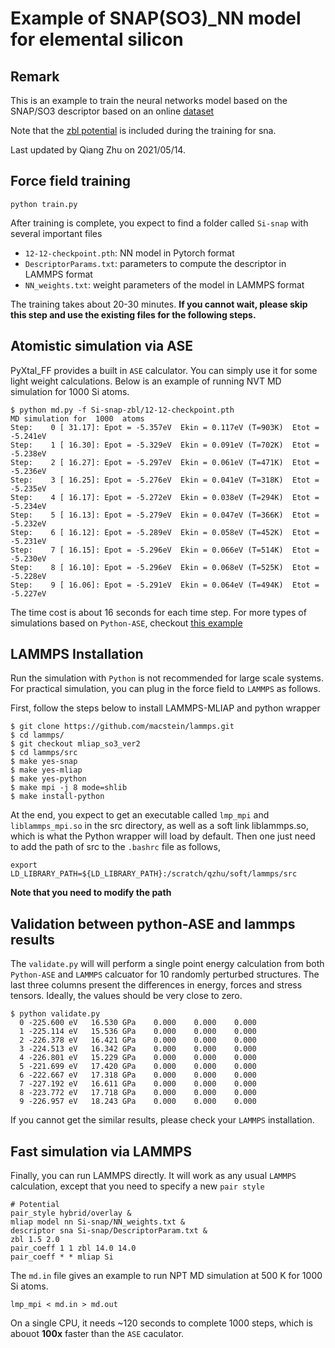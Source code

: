 # Example of SNAP(SO3)\_NN model for elemental silicon

## Remark
This is an example to train the neural networks model based on the SNAP/SO3 descriptor based on an online [dataset](https://github.com/materialsvirtuallab/mlearn/tree/master/data/Si)

Note that the [zbl potential](https://lammps.sandia.gov/doc/pair_zbl.html) is included during the training for sna.

Last updated by Qiang Zhu on 2021/05/14.

## Force field training
```
python train.py
```

After training is complete, you expect to find a folder called `Si-snap` with several important files
- `12-12-checkpoint.pth`: NN model in Pytorch format
- `DescriptorParams.txt`: parameters to compute the descriptor in LAMMPS format
- `NN_weights.txt`: weight parameters of the model in LAMMPS format

The training takes about 20-30 minutes. 
**If you cannot wait, please skip this step and use the existing files for the following steps.**

## Atomistic simulation via ASE 
PyXtal\_FF provides a built in `ASE` calculator. You can simply use it for some light weight calculations.
Below is an example of running NVT MD simulation for 1000 Si atoms.
```
$ python md.py -f Si-snap-zbl/12-12-checkpoint.pth 
MD simulation for  1000  atoms
Step:    0 [ 31.17]: Epot = -5.357eV  Ekin = 0.117eV (T=903K)  Etot = -5.241eV 
Step:    1 [ 16.30]: Epot = -5.329eV  Ekin = 0.091eV (T=702K)  Etot = -5.238eV 
Step:    2 [ 16.27]: Epot = -5.297eV  Ekin = 0.061eV (T=471K)  Etot = -5.236eV 
Step:    3 [ 16.25]: Epot = -5.276eV  Ekin = 0.041eV (T=318K)  Etot = -5.235eV 
Step:    4 [ 16.17]: Epot = -5.272eV  Ekin = 0.038eV (T=294K)  Etot = -5.234eV 
Step:    5 [ 16.13]: Epot = -5.279eV  Ekin = 0.047eV (T=366K)  Etot = -5.232eV 
Step:    6 [ 16.12]: Epot = -5.289eV  Ekin = 0.058eV (T=452K)  Etot = -5.231eV 
Step:    7 [ 16.15]: Epot = -5.296eV  Ekin = 0.066eV (T=514K)  Etot = -5.230eV 
Step:    8 [ 16.10]: Epot = -5.296eV  Ekin = 0.068eV (T=525K)  Etot = -5.228eV 
Step:    9 [ 16.06]: Epot = -5.291eV  Ekin = 0.064eV (T=494K)  Etot = -5.227eV 
```
The time cost is about 16 seconds for each time step.
For more types of simulations based on `Python-ASE`, checkout [this example](https://github.com/qzhu2017/PyXtal_FF/blob/master/pyxtal_ff/test_properties.py)

## LAMMPS Installation
Run the simulation with `Python` is not recommended for large scale systems. For practical simulation, you can plug in the force field to `LAMMPS` as follows.

First, follow the steps below to install LAMMPS-MLIAP and python wrapper

```
$ git clone https://github.com/macstein/lammps.git
$ cd lammps/
$ git checkout mliap_so3_ver2
$ cd lammps/src
$ make yes-snap
$ make yes-mliap
$ make yes-python
$ make mpi -j 8 mode=shlib  
$ make install-python
```
At the end, you expect to get an executable called `lmp_mpi` and `liblammps_mpi.so` in the src directory, as well as a soft link liblammps.so, which is what the Python wrapper will load by default.
Then one just need to add the path of src to the `.bashrc` file as follows,
```
export LD_LIBRARY_PATH=${LD_LIBRARY_PATH}:/scratch/qzhu/soft/lammps/src 
```
**Note that you need to modify the path**


## Validation between python-ASE and lammps results

The `validate.py` will will perform a single point energy calculation from both `Python-ASE` and `LAMMPS` calcuator for 10 randomly perturbed structures. The last three columns present the differences in energy, forces and stress tensors. Ideally, the values should be very close to zero.
```
$ python validate.py 
  0 -225.600 eV   16.530 GPa    0.000    0.000    0.000
  1 -225.114 eV   15.536 GPa    0.000    0.000    0.000
  2 -226.378 eV   16.421 GPa    0.000    0.000    0.000
  3 -224.513 eV   16.342 GPa    0.000    0.000    0.000
  4 -226.801 eV   15.229 GPa    0.000    0.000    0.000
  5 -221.699 eV   17.420 GPa    0.000    0.000    0.000
  6 -222.667 eV   17.318 GPa    0.000    0.000    0.000
  7 -227.192 eV   16.611 GPa    0.000    0.000    0.000
  8 -223.772 eV   17.718 GPa    0.000    0.000    0.000
  9 -226.957 eV   18.243 GPa    0.000    0.000    0.000
```
If you cannot get the similar results, please check your `LAMMPS` installation.


## Fast simulation via LAMMPS

Finally, you can run LAMMPS directly. 
It will work as any usual `LAMMPS` calculation, except that you need to specify a new `pair style`
```
# Potential
pair_style hybrid/overlay &
mliap model nn Si-snap/NN_weights.txt &
descriptor sna Si-snap/DescriptorParam.txt &
zbl 1.5 2.0
pair_coeff 1 1 zbl 14.0 14.0
pair_coeff * * mliap Si
```

The `md.in` file gives an example to run NPT MD simulation at 500 K for 1000 Si atoms.
```
lmp_mpi < md.in > md.out
```
On a single CPU, it needs ~120 seconds to complete 1000 steps, which is abouot **100x** faster than the `ASE` caculator.
